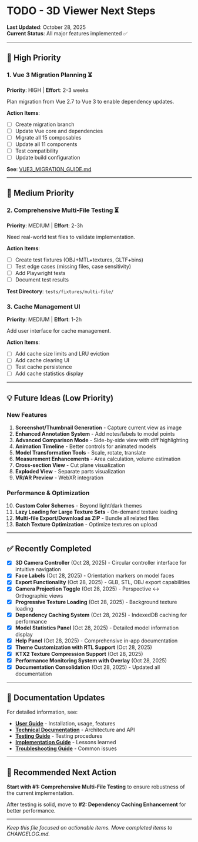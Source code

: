 # TODO - 3D Viewer Next Steps

**Last Updated**: October 28, 2025  
**Current Status**: All major features implemented ✅

---

## 🎯 High Priority

### 1. Vue 3 Migration Planning ⏳

**Priority**: HIGH | **Effort**: 2-3 weeks

Plan migration from Vue 2.7 to Vue 3 to enable dependency updates.

**Action Items**:
- [ ] Create migration branch
- [ ] Update Vue core and dependencies
- [ ] Migrate all 15 composables
- [ ] Update all 11 components
- [ ] Test compatibility
- [ ] Update build configuration

**See**: [VUE3_MIGRATION_GUIDE.md](VUE3_MIGRATION_GUIDE.md)

---

## 🔧 Medium Priority

### 2. Comprehensive Multi-File Testing ⏳

**Priority**: MEDIUM | **Effort**: 2-3h

Need real-world test files to validate implementation.

**Action Items**:
- [ ] Create test fixtures (OBJ+MTL+textures, GLTF+bins)
- [ ] Test edge cases (missing files, case sensitivity)
- [ ] Add Playwright tests
- [ ] Document test results

**Test Directory**: `tests/fixtures/multi-file/`

### 3. Cache Management UI

**Priority**: MEDIUM | **Effort**: 1-2h

Add user interface for cache management.

**Action Items**:
- [ ] Add cache size limits and LRU eviction
- [ ] Add cache clearing UI
- [ ] Test cache persistence
- [ ] Add cache statistics display

---

## 💡 Future Ideas (Low Priority)

### New Features
1. **Screenshot/Thumbnail Generation** - Capture current view as image
2. **Enhanced Annotation System** - Add notes/labels to model points
3. **Advanced Comparison Mode** - Side-by-side view with diff highlighting
4. **Animation Timeline** - Better controls for animated models
5. **Model Transformation Tools** - Scale, rotate, translate
6. **Measurement Enhancements** - Area calculation, volume estimation
7. **Cross-section View** - Cut plane visualization
8. **Exploded View** - Separate parts visualization
9. **VR/AR Preview** - WebXR integration

### Performance & Optimization
10. **Custom Color Schemes** - Beyond light/dark themes
11. **Lazy Loading for Large Texture Sets** - On-demand texture loading
12. **Multi-file Export/Download as ZIP** - Bundle all related files
13. **Batch Texture Optimization** - Optimize textures on upload

---

## ✅ Recently Completed

- [x] **3D Camera Controller** (Oct 28, 2025) - Circular controller interface for intuitive navigation
- [x] **Face Labels** (Oct 28, 2025) - Orientation markers on model faces
- [x] **Export Functionality** (Oct 28, 2025) - GLB, STL, OBJ export capabilities
- [x] **Camera Projection Toggle** (Oct 28, 2025) - Perspective ↔ Orthographic views
- [x] **Progressive Texture Loading** (Oct 28, 2025) - Background texture loading
- [x] **Dependency Caching System** (Oct 28, 2025) - IndexedDB caching for performance
- [x] **Model Statistics Panel** (Oct 28, 2025) - Detailed model information display
- [x] **Help Panel** (Oct 28, 2025) - Comprehensive in-app documentation
- [x] **Theme Customization with RTL Support** (Oct 28, 2025)
- [x] **KTX2 Texture Compression Support** (Oct 28, 2025)
- [x] **Performance Monitoring System with Overlay** (Oct 28, 2025)
- [x] **Documentation Consolidation** (Oct 28, 2025) - Updated all documentation

---

## 📝 Documentation Updates

For detailed information, see:
- **[User Guide](docs/README.md)** - Installation, usage, features
- **[Technical Documentation](docs/TECHNICAL.md)** - Architecture and API
- **[Testing Guide](docs/TESTING.md)** - Testing procedures
- **[Implementation Guide](docs/IMPLEMENTATION.md)** - Lessons learned
- **[Troubleshooting Guide](docs/TROUBLESHOOTING.md)** - Common issues

---

## 🎯 Recommended Next Action

**Start with #1: Comprehensive Multi-File Testing** to ensure robustness of the current implementation.

After testing is solid, move to **#2: Dependency Caching Enhancement** for better performance.

---

*Keep this file focused on actionable items. Move completed items to CHANGELOG.md.*
